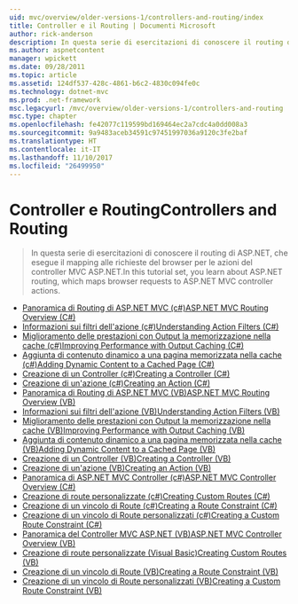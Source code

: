 ```yaml
---
uid: mvc/overview/older-versions-1/controllers-and-routing/index
title: Controller e il Routing | Documenti Microsoft
author: rick-anderson
description: In questa serie di esercitazioni di conoscere il routing di ASP.NET, che esegue il mapping alle richieste del browser per le azioni del controller MVC ASP.NET.
ms.author: aspnetcontent
manager: wpickett
ms.date: 09/28/2011
ms.topic: article
ms.assetid: 124df537-428c-4861-b6c2-4830c094fe0c
ms.technology: dotnet-mvc
ms.prod: .net-framework
msc.legacyurl: /mvc/overview/older-versions-1/controllers-and-routing
msc.type: chapter
ms.openlocfilehash: fe42077c119599bd169464ec2a7cdc4a0dd008a3
ms.sourcegitcommit: 9a9483aceb34591c97451997036a9120c3fe2baf
ms.translationtype: HT
ms.contentlocale: it-IT
ms.lasthandoff: 11/10/2017
ms.locfileid: "26499950"
---
```

<a name="controllers-and-routing"></a><span data-ttu-id="f7761-103">Controller e Routing</span><span class="sxs-lookup"><span data-stu-id="f7761-103">Controllers and Routing</span></span>
====================
> <span data-ttu-id="f7761-104">In questa serie di esercitazioni di conoscere il routing di ASP.NET, che esegue il mapping alle richieste del browser per le azioni del controller MVC ASP.NET.</span><span class="sxs-lookup"><span data-stu-id="f7761-104">In this tutorial set, you learn about ASP.NET routing, which maps browser requests to ASP.NET MVC controller actions.</span></span>


- [<span data-ttu-id="f7761-105">Panoramica di Routing di ASP.NET MVC (c#)</span><span class="sxs-lookup"><span data-stu-id="f7761-105">ASP.NET MVC Routing Overview (C#)</span></span>](asp-net-mvc-routing-overview-cs.md)
- [<span data-ttu-id="f7761-106">Informazioni sui filtri dell'azione (c#)</span><span class="sxs-lookup"><span data-stu-id="f7761-106">Understanding Action Filters (C#)</span></span>](understanding-action-filters-cs.md)
- [<span data-ttu-id="f7761-107">Miglioramento delle prestazioni con Output la memorizzazione nella cache (c#)</span><span class="sxs-lookup"><span data-stu-id="f7761-107">Improving Performance with Output Caching (C#)</span></span>](improving-performance-with-output-caching-cs.md)
- [<span data-ttu-id="f7761-108">Aggiunta di contenuto dinamico a una pagina memorizzata nella cache (c#)</span><span class="sxs-lookup"><span data-stu-id="f7761-108">Adding Dynamic Content to a Cached Page (C#)</span></span>](adding-dynamic-content-to-a-cached-page-cs.md)
- [<span data-ttu-id="f7761-109">Creazione di un Controller (c#)</span><span class="sxs-lookup"><span data-stu-id="f7761-109">Creating a Controller (C#)</span></span>](creating-a-controller-cs.md)
- [<span data-ttu-id="f7761-110">Creazione di un'azione (c#)</span><span class="sxs-lookup"><span data-stu-id="f7761-110">Creating an Action (C#)</span></span>](creating-an-action-cs.md)
- [<span data-ttu-id="f7761-111">Panoramica di Routing di ASP.NET MVC (VB)</span><span class="sxs-lookup"><span data-stu-id="f7761-111">ASP.NET MVC Routing Overview (VB)</span></span>](asp-net-mvc-routing-overview-vb.md)
- [<span data-ttu-id="f7761-112">Informazioni sui filtri dell'azione (VB)</span><span class="sxs-lookup"><span data-stu-id="f7761-112">Understanding Action Filters (VB)</span></span>](understanding-action-filters-vb.md)
- [<span data-ttu-id="f7761-113">Miglioramento delle prestazioni con Output la memorizzazione nella cache (VB)</span><span class="sxs-lookup"><span data-stu-id="f7761-113">Improving Performance with Output Caching (VB)</span></span>](improving-performance-with-output-caching-vb.md)
- [<span data-ttu-id="f7761-114">Aggiunta di contenuto dinamico a una pagina memorizzata nella cache (VB)</span><span class="sxs-lookup"><span data-stu-id="f7761-114">Adding Dynamic Content to a Cached Page (VB)</span></span>](adding-dynamic-content-to-a-cached-page-vb.md)
- [<span data-ttu-id="f7761-115">Creazione di un Controller (VB)</span><span class="sxs-lookup"><span data-stu-id="f7761-115">Creating a Controller (VB)</span></span>](creating-a-controller-vb.md)
- [<span data-ttu-id="f7761-116">Creazione di un'azione (VB)</span><span class="sxs-lookup"><span data-stu-id="f7761-116">Creating an Action (VB)</span></span>](creating-an-action-vb.md)
- [<span data-ttu-id="f7761-117">Panoramica di ASP.NET MVC Controller (c#)</span><span class="sxs-lookup"><span data-stu-id="f7761-117">ASP.NET MVC Controller Overview (C#)</span></span>](aspnet-mvc-controllers-overview-cs.md)
- [<span data-ttu-id="f7761-118">Creazione di route personalizzate (c#)</span><span class="sxs-lookup"><span data-stu-id="f7761-118">Creating Custom Routes (C#)</span></span>](creating-custom-routes-cs.md)
- [<span data-ttu-id="f7761-119">Creazione di un vincolo di Route (c#)</span><span class="sxs-lookup"><span data-stu-id="f7761-119">Creating a Route Constraint (C#)</span></span>](creating-a-route-constraint-cs.md)
- [<span data-ttu-id="f7761-120">Creazione di un vincolo di Route personalizzati (c#)</span><span class="sxs-lookup"><span data-stu-id="f7761-120">Creating a Custom Route Constraint (C#)</span></span>](creating-a-custom-route-constraint-cs.md)
- [<span data-ttu-id="f7761-121">Panoramica del Controller MVC ASP.NET (VB)</span><span class="sxs-lookup"><span data-stu-id="f7761-121">ASP.NET MVC Controller Overview (VB)</span></span>](asp-net-mvc-controller-overview-vb.md)
- [<span data-ttu-id="f7761-122">Creazione di route personalizzate (Visual Basic)</span><span class="sxs-lookup"><span data-stu-id="f7761-122">Creating Custom Routes (VB)</span></span>](creating-custom-routes-vb.md)
- [<span data-ttu-id="f7761-123">Creazione di un vincolo di Route (VB)</span><span class="sxs-lookup"><span data-stu-id="f7761-123">Creating a Route Constraint (VB)</span></span>](creating-a-route-constraint-vb.md)
- [<span data-ttu-id="f7761-124">Creazione di un vincolo di Route personalizzati (VB)</span><span class="sxs-lookup"><span data-stu-id="f7761-124">Creating a Custom Route Constraint (VB)</span></span>](creating-a-custom-route-constraint-vb.md)
